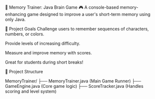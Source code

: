🧠 Memory Trainer: Java Brain Game 🎮
A console-based memory-enhancing game designed to improve a user's short-term memory using only Java.

🎯 Project Goals
Challenge users to remember sequences of characters, numbers, or colors.

Provide levels of increasing difficulty.

Measure and improve memory with scores.

Great for students during short breaks!

📂 Project Structure

MemoryTrainer/
├── MemoryTrainer.java        (Main Game Runner)
├── GameEngine.java           (Core game logic)
├── ScoreTracker.java         (Handles scoring and level system)
